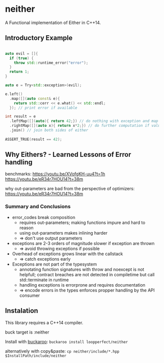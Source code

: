 # neither

A Functional implementation of Either in C++14.

## Introductory Example

```c++

auto evil = []{
  if (true) {
    throw std::runtime_error("error");
  }
  return 1;
}

auto e = Try<std::exception>(evil);

e.left()
  .map([](auto const& e){ 
    return std::cerr << e.what() << std::endl; 
  }); // print error if available

int result = e
  .leftMap([](auto){ return 42;}) // do nothing with exception and map to 42
  .rightMap([](auto x){ return x*2;}) // do further computation if value available
  .join() // join both sides of either
  
ASSERT_TRUE(result == 42);

```

## Why Eithers? - Learned Lessons of Error handling

benchmarks: https://youtu.be/XVofgKH-uu4?t=1h
https://youtu.be/eR34r7HOU14?t=38m

why out-parameters are bad from the perspective of optimizers:
https://youtu.be/eR34r7HOU14?t=38m

### Summary and Conclusions

- error_codes break composition
  - requires out-parameters; making functions impure and hard to reason
  - using out-parameters makes inlining harder
  - => don't use output parameters 
- exceptions are 2-3 orders of magnitude slower if exception are thrown
  - => avoid throwing exceptions if possible
- Overhead of exceptions grows linear with the callstack
  - => catch exceptions early
- Exceptions are not part of the typesystem
  - annotating function signatures with throw and noexcept is not helpfull; 
    contract breaches are not detected in compiletime but call std::terminate in runtime
  - handling exceptions is errorprone and requires documentation
  - => encode errors in the types enforces propper handling by the API consumer

## Instalation

This library requires a C++14 compiler.

buck target is :neither 

Install with [buckaroo](https://buckaroo.pm): `buckaroo install loopperfect/neither`

alternatively with copy&paste: `cp neither/include/*.hpp $InstallPath/include/neither`
